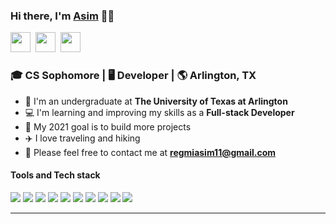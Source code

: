 ### Hi there, I'm [Asim][website] :man::wave:

[<img height="32" width="32" src="https://img.icons8.com/fluent/48/000000/linkedin.png"/>][linkedin]&nbsp;&nbsp;[<img height="32" width="32" src="https://img.icons8.com/color/64/000000/domain.png"/>][website]&nbsp;&nbsp;[<img height="32" width="32" src="https://img.icons8.com/fluent/48/000000/twitter.png"/>][twitter]
### :mortar_board: CS Sophomore | :desktop_computer: Developer | :earth_americas: Arlington, TX
- :school: I'm an undergraduate at **The University of Texas at Arlington**
- :computer: I'm learning and improving my skills as a **Full-stack Developer**
- :floppy_disk: My 2021 goal is to build more projects
- :airplane: I love traveling and hiking
- :e-mail: Please feel free to contact me at **regmiasim11@gmail.com**

#### Tools and Tech stack

<img src="https://img.icons8.com/color/32/000000/html-5--v1.png"/>&nbsp;<img src="https://img.icons8.com/color/32/000000/css3.png"/>&nbsp;<img src="https://img.icons8.com/color/32/000000/javascript.png"/>&nbsp;<img src="https://img.icons8.com/color/32/000000/react-native.png"/>&nbsp;<img src="https://img.icons8.com/color/32/000000/java-coffee-cup-logo.png"/>&nbsp;<img src="https://img.icons8.com/color/32/000000/nodejs.png"/>&nbsp;<img src="https://img.icons8.com/color/32/000000/postgreesql.png"/>&nbsp;<img src="https://img.icons8.com/color/32/000000/git.png"/>&nbsp;<img src="https://img.icons8.com/color/32/000000/github--v1.png"/>&nbsp;<img src="https://img.icons8.com/color/32/000000/npm.png"/>

<hr>

[linkedin]: https://www.linkedin.com/in/asimregmi/
[twitter]: https://twitter.com/asimregmi1998
[github]: https://github.com/asimregmi
[website]: https://www.asimregmi.com/





<!---
asimregmi/asimregmi is a ✨ special ✨ repository because its `README.md` (this file) appears on your GitHub profile.
You can click the Preview link to take a look at your changes.
--->

